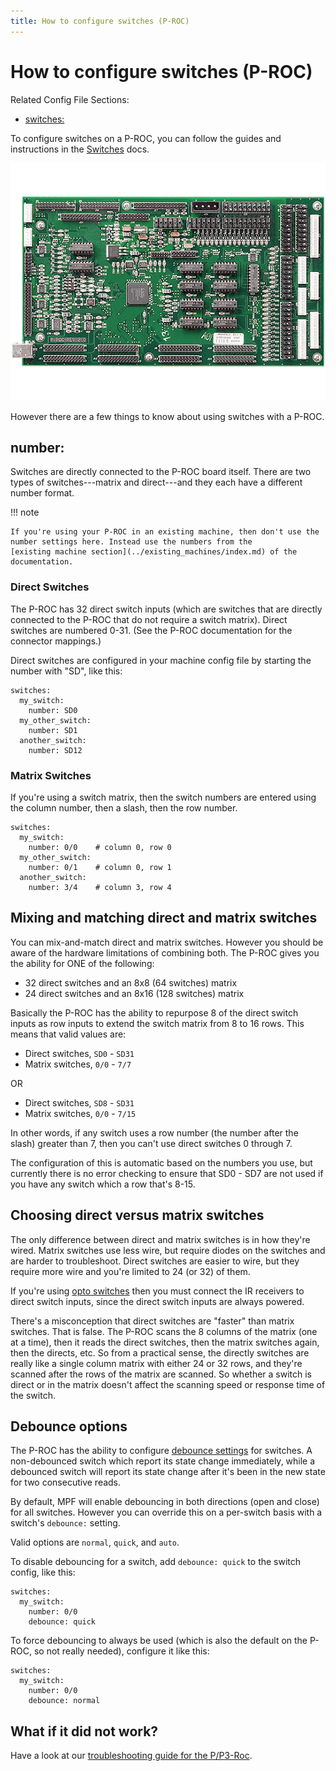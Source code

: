 ```yaml
---
title: How to configure switches (P-ROC)
---
```


# How to configure switches (P-ROC)


Related Config File Sections:

* [switches:](../../config/switches.md)

To configure switches on a P-ROC, you can follow the guides and
instructions in the [Switches](../../mechs/switches/index.md) docs.

![image](/hardware/images/multimorphic_p_roc.png)

However there are a few things to know about using switches with a
P-ROC.

## number:

Switches are directly connected to the P-ROC board itself. There are two
types of switches---matrix and direct---and they each have a different
number format.

!!! note

    If you're using your P-ROC in an existing machine, then don't use the
    number settings here. Instead use the numbers from the
    [existing machine section](../existing_machines/index.md) of the documentation.

### Direct Switches

The P-ROC has 32 direct switch inputs (which are switches that are
directly connected to the P-ROC that do not require a switch matrix).
Direct switches are numbered 0-31. (See the P-ROC documentation for the
connector mappings.)

Direct switches are configured in your machine config file by starting
the number with "SD", like this:

``` mpf-config
switches:
  my_switch:
    number: SD0
  my_other_switch:
    number: SD1
  another_switch:
    number: SD12
```

### Matrix Switches

If you're using a switch matrix, then the switch numbers are entered
using the column number, then a slash, then the row number.

``` mpf-config
switches:
  my_switch:
    number: 0/0    # column 0, row 0
  my_other_switch:
    number: 0/1    # column 0, row 1
  another_switch:
    number: 3/4    # column 3, row 4
```

## Mixing and matching direct and matrix switches

You can mix-and-match direct and matrix switches. However you should be
aware of the hardware limitations of combining both. The P-ROC gives you
the ability for ONE of the following:

* 32 direct switches and an 8x8 (64 switches) matrix
* 24 direct switches and an 8x16 (128 switches) matrix

Basically the P-ROC has the ability to repurpose 8 of the direct switch
inputs as row inputs to extend the switch matrix from 8 to 16 rows. This
means that valid values are:

* Direct switches, `SD0` - `SD31`
* Matrix switches, `0/0` - `7/7`

OR

* Direct switches, `SD8` - `SD31`
* Matrix switches, `0/0` - `7/15`

In other words, if any switch uses a row number (the number after the
slash) greater than 7, then you can't use direct switches 0 through 7.

The configuration of this is automatic based on the numbers you use, but
currently there is no error checking to ensure that SD0 - SD7 are not
used if you have any switch which a row that's 8-15.

## Choosing direct versus matrix switches

The only difference between direct and matrix switches is in how
they're wired. Matrix switches use less wire, but require diodes on the
switches and are harder to troubleshoot. Direct switches are easier to
wire, but they require more wire and you're limited to 24 (or 32) of
them.

If you're using
[opto switches](../../mechs/switches/optos.md)
then you must connect the IR receivers to direct switch inputs, since
the direct switch inputs are always powered.

There's a misconception that direct switches are "faster" than matrix
switches. That is false. The P-ROC scans the 8 columns of the matrix
(one at a time), then it reads the direct switches, then the matrix
switches again, then the directs, etc. So from a practical sense, the
directly switches are really like a single column matrix with either 24
or 32 rows, and they're scanned after the rows of the matrix are
scanned. So whether a switch is direct or in the matrix doesn't affect
the scanning speed or response time of the switch.

## Debounce options

The P-ROC has the ability to configure
[debounce settings](../../mechs/switches/debounce.md) for switches. A non-debounced switch which report its state
change immediately, while a debounced switch will report its state
change after it's been in the new state for two consecutive reads.

By default, MPF will enable debouncing in both directions (open and
close) for all switches. However you can override this on a per-switch
basis with a switch's `debounce:` setting.

Valid options are `normal`, `quick`, and `auto`.

To disable debouncing for a switch, add `debounce: quick` to the switch
config, like this:

``` mpf-config
switches:
  my_switch:
    number: 0/0
    debounce: quick
```

To force debouncing to always be used (which is also the default on the
P-ROC, so not really needed), configure it like this:

``` mpf-config
switches:
  my_switch:
    number: 0/0
    debounce: normal
```

## What if it did not work?

Have a look at our
[troubleshooting guide for the P/P3-Roc](../../troubleshooting/index.md).
